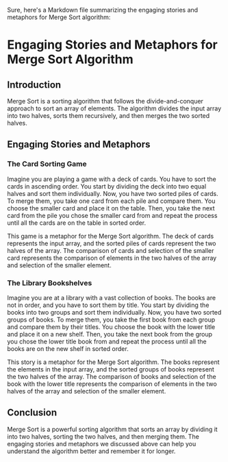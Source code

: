 Sure, here's a Markdown file summarizing the engaging stories and metaphors for Merge Sort algorithm:

# Engaging Stories and Metaphors for Merge Sort Algorithm

## Introduction

Merge Sort is a sorting algorithm that follows the divide-and-conquer approach to sort an array of elements. The algorithm divides the input array into two halves, sorts them recursively, and then merges the two sorted halves.

## Engaging Stories and Metaphors

### The Card Sorting Game

Imagine you are playing a game with a deck of cards. You have to sort the cards in ascending order. You start by dividing the deck into two equal halves and sort them individually. Now, you have two sorted piles of cards. To merge them, you take one card from each pile and compare them. You choose the smaller card and place it on the table. Then, you take the next card from the pile you chose the smaller card from and repeat the process until all the cards are on the table in sorted order.

This game is a metaphor for the Merge Sort algorithm. The deck of cards represents the input array, and the sorted piles of cards represent the two halves of the array. The comparison of cards and selection of the smaller card represents the comparison of elements in the two halves of the array and selection of the smaller element.

### The Library Bookshelves

Imagine you are at a library with a vast collection of books. The books are not in order, and you have to sort them by title. You start by dividing the books into two groups and sort them individually. Now, you have two sorted groups of books. To merge them, you take the first book from each group and compare them by their titles. You choose the book with the lower title and place it on a new shelf. Then, you take the next book from the group you chose the lower title book from and repeat the process until all the books are on the new shelf in sorted order.

This story is a metaphor for the Merge Sort algorithm. The books represent the elements in the input array, and the sorted groups of books represent the two halves of the array. The comparison of books and selection of the book with the lower title represents the comparison of elements in the two halves of the array and selection of the smaller element.

## Conclusion

Merge Sort is a powerful sorting algorithm that sorts an array by dividing it into two halves, sorting the two halves, and then merging them. The engaging stories and metaphors we discussed above can help you understand the algorithm better and remember it for longer.